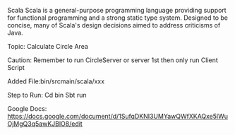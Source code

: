 Scala
Scala is a general-purpose programming language providing support for functional programming and a strong static type system. Designed to be concise, many of Scala's design decisions aimed to address criticisms of Java.

Topic: Calculate Circle Area

Caution:
Remember to run CircleServer or server 1st then only run Client Script

Added File:bin/srcmain/scala/xxx

Step to Run: 
Cd bin
Sbt
run


Google Docs:
https://docs.google.com/document/d/1SufqDKNI3UMYawQWfXKAQxe5lWuOjMgQ3q5awKJBlO8/edit